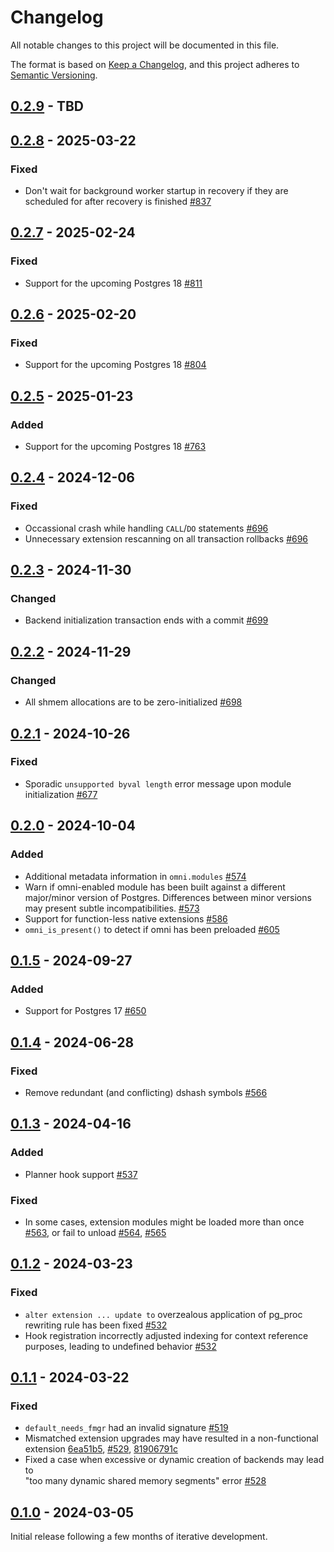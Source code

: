 # Changelog

All notable changes to this project will be documented in this file.

The format is based on [Keep a Changelog](https://keepachangelog.com/en/1.0.0/), and this project adheres
to [Semantic Versioning](https://semver.org/spec/v2.0.0.html).

## [0.2.9] - TBD

## [0.2.8] - 2025-03-22

### Fixed

* Don't wait for background worker startup in recovery if they are scheduled for after recovery is finished [#837](https://github.com/omnigres/omnigres/pull/837)

## [0.2.7] - 2025-02-24

### Fixed

* Support for the upcoming Postgres 18 [#811](https://github.com/omnigres/omnigres/pull/811)

## [0.2.6] - 2025-02-20

### Fixed

* Support for the upcoming Postgres 18 [#804](https://github.com/omnigres/omnigres/pull/804)

## [0.2.5] - 2025-01-23

### Added

* Support for the upcoming Postgres 18 [#763](https://github.com/omnigres/omnigres/pull/763)

## [0.2.4] - 2024-12-06

### Fixed

* Occassional crash while handling `CALL`/`DO` statements [#696](https://github.com/omnigres/omnigres/pull/696)
* Unnecessary extension rescanning on all transaction rollbacks [#696](https://github.com/omnigres/omnigres/pull/696)

## [0.2.3] - 2024-11-30

### Changed

* Backend initialization transaction ends with a commit [#699](https://github.com/omnigres/omnigres/pull/699)

## [0.2.2] - 2024-11-29

### Changed

* All shmem allocations are to be zero-initialized [#698](https://github.com/omnigres/omnigres/pull/698)

## [0.2.1] - 2024-10-26

### Fixed

* Sporadic `unsupported byval length` error message upon module
  initialization [#677](https://github.com/omnigres/omnigres/pull/677)

## [0.2.0] - 2024-10-04

### Added

* Additional metadata information in `omni.modules`  [#574](https://github.com/omnigres/omnigres/pull/574)
* Warn if omni-enabled module has been built against a different major/minor version of Postgres.
  Differences between minor versions may present subtle
  incompatibilities. [#573](https://github.com/omnigres/omnigres/pull/573)
* Support for function-less native extensions [#586](https://github.com/omnigres/omnigres/pull/586)
* `omni_is_present()` to detect if omni has been preloaded [#605](https://github.com/omnigres/omnigres/pull/605)

## [0.1.5] - 2024-09-27

### Added

* Support for Postgres 17 [#650](https://github.com/omnigres/omnigres/pull/650)

## [0.1.4] - 2024-06-28

### Fixed

* Remove redundant (and conflicting) dshash symbols [#566](https://github.com/omnigres/omnigres/pull/566)

## [0.1.3] - 2024-04-16

### Added

* Planner hook support [#537](https://github.com/omnigres/omnigres/pull/537)

### Fixed

* In some cases, extension modules might be loaded more than once [#563](https://github.com/omnigres/omnigres/pull/563),
  or fail to unload [#564](https://github.com/omnigres/omnigres/pull/564),
  [#565](https://github.com/omnigres/omnigres/pull/565)

## [0.1.2] - 2024-03-23

### Fixed

* `alter extension ... update to` overzealous application of pg_proc rewriting rule has been
  fixed [#532](https://github.com/omnigres/omnigres/pull/532)
* Hook registration incorrectly adjusted indexing for context reference purposes, leading to undefined
  behavior [#532](https://github.com/omnigres/omnigres/pull/532)

## [0.1.1] - 2024-03-22

### Fixed

* `default_needs_fmgr` had an invalid signature [#519](https://github.com/omnigres/omnigres/pull/519)
* Mismatched extension upgrades may have resulted in a non-functional
  extension [6ea51b5](https://github.com/omnigres/omnigres/pull/522/commits/6ea51b5ef931d5a62af44234055223538ad3f721), [#529](https://github.com/omnigres/omnigres/pull/529),
  [81906791c](https://github.com/omnigres/omnigres/pull/522/commits/81906791cbae9eab07e2a3414720255b6bd2e4c2)
* Fixed a case when excessive or dynamic creation of backends may lead to  
  "too many dynamic shared memory segments" error [#528](https://github.com/omnigres/omnigres/pull/528)

## [0.1.0] - 2024-03-05

Initial release following a few months of iterative development.

[Unreleased]: https://github.com/omnigres/omnigres/commits/next/omni

[0.1.0]: [https://github.com/omnigres/omnigres/pull/511]

[0.1.1]: [https://github.com/omnigres/omnigres/pull/522]

[0.1.2]: [https://github.com/omnigres/omnigres/pull/531]

[0.1.3]: [https://github.com/omnigres/omnigres/pull/540]

[0.1.4]: [https://github.com/omnigres/omnigres/pull/566]

[0.1.5]: [https://github.com/omnigres/omnigres/pull/650]

[0.2.0]: [https://github.com/omnigres/omnigres/pull/572]

[0.2.1]: [https://github.com/omnigres/omnigres/pull/677]

[0.2.2]: [https://github.com/omnigres/omnigres/pull/698]

[0.2.3]: [https://github.com/omnigres/omnigres/pull/699]

[0.2.4]: [https://github.com/omnigres/omnigres/pull/696]

[0.2.5]: [https://github.com/omnigres/omnigres/pull/763]

[0.2.6]: [https://github.com/omnigres/omnigres/pull/803]

[0.2.7]: [https://github.com/omnigres/omnigres/pull/811]

[0.2.8]: [https://github.com/omnigres/omnigres/pull/837]

[0.2.9]: [https://github.com/omnigres/omnigres/pull/866]
